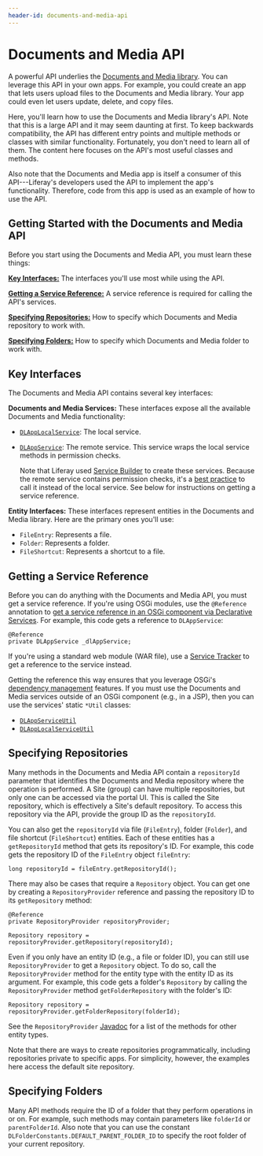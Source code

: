 ```yaml
---
header-id: documents-and-media-api
---
```


# Documents and Media API

A powerful API underlies the 
[Documents and Media library](/discover/portal/-/knowledge_base/7-2/managing-documents-and-media). 
You can leverage this API in your own apps. For example, you could create an app 
that lets users upload files to the Documents and Media library. Your app could 
even let users update, delete, and copy files. 

Here, you'll learn how to use the Documents and Media library's API. Note that 
this is a large API and it may seem daunting at first. To keep backwards 
compatibility, the API has different entry points and multiple methods or 
classes with similar functionality. Fortunately, you don't need to learn all of 
them. The content here focuses on the API's most useful classes and methods. 

Also note that the Documents and Media app is itself a consumer of this 
API---Liferay's developers used the API to implement the app's functionality.
Therefore, code from this app is used as an example of how to use the API. 

## Getting Started with the Documents and Media API

Before you start using the Documents and Media API, you must learn these things: 

[**Key Interfaces:**](#key-interfaces) 
The interfaces you'll use most while using the API. 

[**Getting a Service Reference:**](#getting-a-service-reference) 
A service reference is required for calling the API's services. 

[**Specifying Repositories:**](#specifying-repositories) 
How to specify which Documents and Media repository to work with. 

[**Specifying Folders:**](#specifying-folders)
How to specify which Documents and Media folder to work with. 

## Key Interfaces

The Documents and Media API contains several key interfaces: 

**Documents and Media Services:** These interfaces expose all the available 
Documents and Media functionality: 

-   [`DLAppLocalService`](@platform-ref@/7.2-latest/javadocs/portal-kernel/com/liferay/document/library/kernel/service/DLAppLocalService.html): 
    The local service. 
-   [`DLAppService`](@platform-ref@/7.2-latest/javadocs/portal-kernel/com/liferay/document/library/kernel/service/DLAppService.html): 
    The remote service. This service wraps the local service methods in 
    permission checks. 

    Note that Liferay used 
    [Service Builder](/develop/tutorials/-/knowledge_base/7-2/service-builder) 
    to create these services. Because the remote service contains permission 
    checks, it's a 
    [best practice](/develop/tutorials/-/knowledge_base/7-2/creating-remote-services#using-service-builder-to-generate-remote-services) 
    to call it instead of the local service. See below for instructions on 
    getting a service reference. 

**Entity Interfaces:** These interfaces represent entities in the Documents and 
Media library. Here are the primary ones you'll use: 

-   `FileEntry`: Represents a file. 
-   `Folder`: Represents a folder. 
-   `FileShortcut`: Represents a shortcut to a file. 

## Getting a Service Reference

Before you can do anything with the Documents and Media API, you must get a 
service reference. If you're using OSGi modules, use the `@Reference` annotation 
to 
[get a service reference in an OSGi component via Declarative Services](/develop/tutorials/-/knowledge_base/7-2/osgi-services-and-dependency-injection-with-declarative-services).
For example, this code gets a reference to `DLAppService`: 

    @Reference
    private DLAppService _dlAppService;

If you're using a standard web module (WAR file), use a 
[Service Tracker](/develop/tutorials/-/knowledge_base/7-2/service-trackers) 
to get a reference to the service instead. 

Getting the reference this way ensures that you leverage OSGi's 
[dependency management](/develop/tutorials/-/knowledge_base/7-2/leveraging-dependencies)
features. If you must use the Documents and Media services outside of an OSGi
component (e.g., in a JSP), then you can use the services' static `*Util` 
classes: 

-   [`DLAppServiceUtil`](@platform-ref@/7.2-latest/javadocs/portal-kernel/com/liferay/document/library/kernel/service/DLAppServiceUtil.html)
-   [`DLAppLocalServiceUtil`](@platform-ref@/7.2-latest/javadocs/portal-kernel/com/liferay/document/library/kernel/service/DLAppLocalServiceUtil.html)

## Specifying Repositories

Many methods in the Documents and Media API contain a `repositoryId` parameter
that identifies the Documents and Media repository where the operation is
performed. A Site (group) can have multiple repositories, but only one can be
accessed via the portal UI. This is called the Site repository, which is 
effectively a Site's default repository. To access this repository via the API, 
provide the group ID as the `repositoryId`. 

You can also get the `repositoryId` via file (`FileEntry`), folder (`Folder`), 
and file shortcut (`FileShortcut`) entities. Each of these entities has a 
`getRepositoryId` method that gets its repository's ID. For example, this code 
gets the repository ID of the `FileEntry` object `fileEntry`: 

    long repositoryId = fileEntry.getRepositoryId();

There may also be cases that require a `Repository` object. You can get one by 
creating a `RepositoryProvider` reference and passing the repository ID to its 
`getRepository` method: 

    @Reference
    private RepositoryProvider repositoryProvider;

    Repository repository = repositoryProvider.getRepository(repositoryId);

Even if you only have an entity ID (e.g., a file or folder ID), you can still 
use `RepositoryProvider` to get a `Repository` object. To do so, call the 
`RepositoryProvider` method for the entity type with the entity ID as its 
argument. For example, this code gets a folder's `Repository` by calling the 
`RepositoryProvider` method `getFolderRepository` with the folder's ID: 

    Repository repository = repositoryProvider.getFolderRepository(folderId);

See the `RepositoryProvider` 
[Javadoc](@platform-ref@/7.2-latest/javadocs/portal-kernel/com/liferay/portal/kernel/repository/RepositoryProvider.html) 
for a list of the methods for other entity types. 

Note that there are ways to create repositories programmatically, including 
repositories private to specific apps. For simplicity, however, the examples 
here access the default site repository. 

## Specifying Folders

Many API methods require the ID of a folder that they perform operations in or 
on. For example, such methods may contain parameters like `folderId` or 
`parentFolderId`. Also note that you can use the constant 
`DLFolderConstants.DEFAULT_PARENT_FOLDER_ID` to specify the root folder of your 
current repository. 
